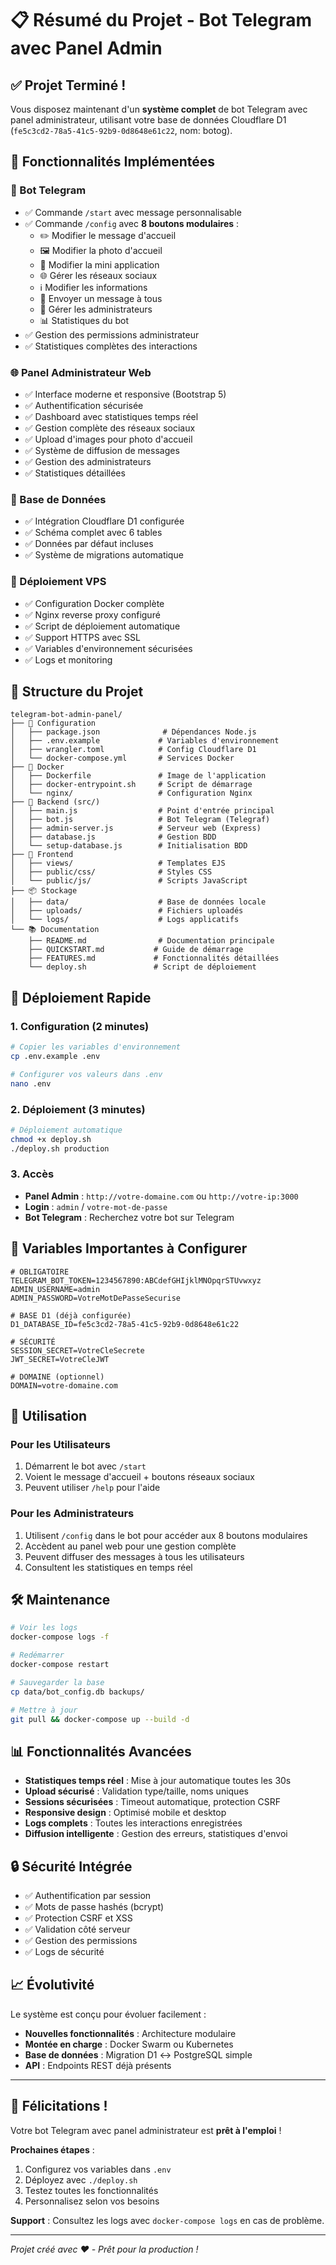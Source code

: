 # 📋 Résumé du Projet - Bot Telegram avec Panel Admin

## ✅ Projet Terminé !

Vous disposez maintenant d'un **système complet** de bot Telegram avec panel administrateur, utilisant votre base de données Cloudflare D1 (`fe5c3cd2-78a5-41c5-92b9-0d8648e61c22`, nom: botog).

## 🎯 Fonctionnalités Implémentées

### 🤖 Bot Telegram
- ✅ Commande `/start` avec message personnalisable
- ✅ Commande `/config` avec **8 boutons modulaires** :
  - ✏️ Modifier le message d'accueil
  - 🖼️ Modifier la photo d'accueil
  - 📱 Modifier la mini application
  - 🌐 Gérer les réseaux sociaux
  - ℹ️ Modifier les informations
  - 📢 Envoyer un message à tous
  - 👥 Gérer les administrateurs
  - 📊 Statistiques du bot
- ✅ Gestion des permissions administrateur
- ✅ Statistiques complètes des interactions

### 🌐 Panel Administrateur Web
- ✅ Interface moderne et responsive (Bootstrap 5)
- ✅ Authentification sécurisée
- ✅ Dashboard avec statistiques temps réel
- ✅ Gestion complète des réseaux sociaux
- ✅ Upload d'images pour photo d'accueil
- ✅ Système de diffusion de messages
- ✅ Gestion des administrateurs
- ✅ Statistiques détaillées

### 💾 Base de Données
- ✅ Intégration Cloudflare D1 configurée
- ✅ Schéma complet avec 6 tables
- ✅ Données par défaut incluses
- ✅ Système de migrations automatique

### 🚀 Déploiement VPS
- ✅ Configuration Docker complète
- ✅ Nginx reverse proxy configuré
- ✅ Script de déploiement automatique
- ✅ Support HTTPS avec SSL
- ✅ Variables d'environnement sécurisées
- ✅ Logs et monitoring

## 📁 Structure du Projet

```
telegram-bot-admin-panel/
├── 📄 Configuration
│   ├── package.json              # Dépendances Node.js
│   ├── .env.example             # Variables d'environnement
│   ├── wrangler.toml            # Config Cloudflare D1
│   └── docker-compose.yml       # Services Docker
├── 🐳 Docker
│   ├── Dockerfile               # Image de l'application
│   ├── docker-entrypoint.sh     # Script de démarrage
│   └── nginx/                   # Configuration Nginx
├── 🧠 Backend (src/)
│   ├── main.js                  # Point d'entrée principal
│   ├── bot.js                   # Bot Telegram (Telegraf)
│   ├── admin-server.js          # Serveur web (Express)
│   ├── database.js              # Gestion BDD
│   └── setup-database.js        # Initialisation BDD
├── 🎨 Frontend
│   ├── views/                   # Templates EJS
│   ├── public/css/              # Styles CSS
│   └── public/js/               # Scripts JavaScript
├── 📦 Stockage
│   ├── data/                    # Base de données locale
│   ├── uploads/                 # Fichiers uploadés
│   └── logs/                    # Logs applicatifs
└── 📚 Documentation
    ├── README.md                # Documentation principale
    ├── QUICKSTART.md           # Guide de démarrage
    ├── FEATURES.md             # Fonctionnalités détaillées
    └── deploy.sh               # Script de déploiement
```

## 🚀 Déploiement Rapide

### 1. Configuration (2 minutes)
```bash
# Copier les variables d'environnement
cp .env.example .env

# Configurer vos valeurs dans .env
nano .env
```

### 2. Déploiement (3 minutes)
```bash
# Déploiement automatique
chmod +x deploy.sh
./deploy.sh production
```

### 3. Accès
- **Panel Admin** : `http://votre-domaine.com` ou `http://votre-ip:3000`
- **Login** : `admin` / `votre-mot-de-passe`
- **Bot Telegram** : Recherchez votre bot sur Telegram

## 🔧 Variables Importantes à Configurer

```env
# OBLIGATOIRE
TELEGRAM_BOT_TOKEN=1234567890:ABCdefGHIjklMNOpqrSTUvwxyz
ADMIN_USERNAME=admin
ADMIN_PASSWORD=VotreMotDePasseSecurise

# BASE D1 (déjà configurée)
D1_DATABASE_ID=fe5c3cd2-78a5-41c5-92b9-0d8648e61c22

# SÉCURITÉ
SESSION_SECRET=VotreCleSecrete
JWT_SECRET=VotreCleJWT

# DOMAINE (optionnel)
DOMAIN=votre-domaine.com
```

## 🎯 Utilisation

### Pour les Utilisateurs
1. Démarrent le bot avec `/start`
2. Voient le message d'accueil + boutons réseaux sociaux
3. Peuvent utiliser `/help` pour l'aide

### Pour les Administrateurs
1. Utilisent `/config` dans le bot pour accéder aux 8 boutons modulaires
2. Accèdent au panel web pour une gestion complète
3. Peuvent diffuser des messages à tous les utilisateurs
4. Consultent les statistiques en temps réel

## 🛠️ Maintenance

```bash
# Voir les logs
docker-compose logs -f

# Redémarrer
docker-compose restart

# Sauvegarder la base
cp data/bot_config.db backups/

# Mettre à jour
git pull && docker-compose up --build -d
```

## 📊 Fonctionnalités Avancées

- **Statistiques temps réel** : Mise à jour automatique toutes les 30s
- **Upload sécurisé** : Validation type/taille, noms uniques
- **Sessions sécurisées** : Timeout automatique, protection CSRF
- **Responsive design** : Optimisé mobile et desktop
- **Logs complets** : Toutes les interactions enregistrées
- **Diffusion intelligente** : Gestion des erreurs, statistiques d'envoi

## 🔒 Sécurité Intégrée

- ✅ Authentification par session
- ✅ Mots de passe hashés (bcrypt)
- ✅ Protection CSRF et XSS
- ✅ Validation côté serveur
- ✅ Gestion des permissions
- ✅ Logs de sécurité

## 📈 Évolutivité

Le système est conçu pour évoluer facilement :
- **Nouvelles fonctionnalités** : Architecture modulaire
- **Montée en charge** : Docker Swarm ou Kubernetes
- **Base de données** : Migration D1 ↔ PostgreSQL simple
- **API** : Endpoints REST déjà présents

---

## 🎉 Félicitations !

Votre bot Telegram avec panel administrateur est **prêt à l'emploi** ! 

**Prochaines étapes** :
1. Configurez vos variables dans `.env`
2. Déployez avec `./deploy.sh`
3. Testez toutes les fonctionnalités
4. Personnalisez selon vos besoins

**Support** : Consultez les logs avec `docker-compose logs` en cas de problème.

---

*Projet créé avec ❤️ - Prêt pour la production !*